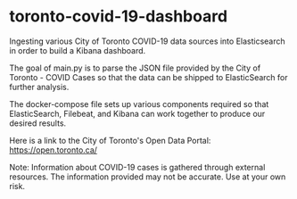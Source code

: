 # toronto-covid-19-dashboard
Ingesting various City of Toronto COVID-19 data sources into Elasticsearch in order to build a Kibana dashboard.

The goal of main.py is to parse the JSON file provided by the City of Toronto - COVID Cases so that the data can be shipped to ElasticSearch for further analysis.

The docker-compose file sets up various components required so that ElasticSearch, Filebeat, and Kibana can work together to produce our desired results.

Here is a link to the City of Toronto's Open Data Portal: https://open.toronto.ca/

Note: Information about COVID-19 cases is gathered through external resources. The information provided may not be accurate. Use at your own risk.

